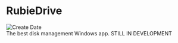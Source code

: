 # RubieDrive
![Create Date](https://img.shields.io/github/created-at/RubieLabs/RubieDrive)
<br/>
The best disk management Windows app. STILL IN DEVELOPMENT
